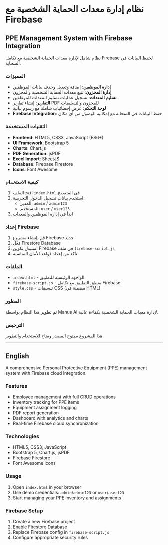 # نظام إدارة معدات الحماية الشخصية مع Firebase

## PPE Management System with Firebase Integration

نظام شامل لإدارة معدات الحماية الشخصية مع تكامل Firebase لحفظ البيانات في السحابة.

### المميزات

- **إدارة الموظفين**: إضافة وتعديل وحذف بيانات الموظفين
- **إدارة المخزون**: تتبع معدات الحماية الشخصية والمخزون
- **تسليم المعدات**: تسجيل عمليات تسليم المعدات للموظفين
- **التقارير**: إنشاء تقارير PDF للمخزون والتسليمات
- **لوحة التحكم**: عرض إحصائيات شاملة مع رسوم بيانية
- **Firebase Integration**: حفظ البيانات في السحابة مع إمكانية الوصول من أي مكان

### التقنيات المستخدمة

- **Frontend**: HTML5, CSS3, JavaScript (ES6+)
- **UI Framework**: Bootstrap 5
- **Charts**: Chart.js
- **PDF Generation**: jsPDF
- **Excel Import**: SheetJS
- **Database**: Firebase Firestore
- **Icons**: Font Awesome

### كيفية الاستخدام

1. افتح الملف `index.html` في المتصفح
2. استخدم بيانات تسجيل الدخول التجريبية:
   - المدير: `admin` / `admin123`
   - المستخدم: `user` / `user123`
3. ابدأ في إدارة الموظفين والمعدات

### إعداد Firebase

1. قم بإنشاء مشروع Firebase جديد
2. فعّل Firestore Database
3. استبدل تكوين Firebase في ملف `firebase-script.js`
4. تأكد من إعداد قواعد الأمان المناسبة

### الملفات

- `index.html` - الواجهة الرئيسية للتطبيق
- `firebase-script.js` - منطق التطبيق مع تكامل Firebase
- `style.css` - تنسيقات CSS (مضمنة في HTML)

### المطور

تم تطوير هذا النظام بواسطة Manus AI لإدارة معدات الحماية الشخصية بكفاءة عالية.

### الترخيص

هذا المشروع مفتوح المصدر ومتاح للاستخدام والتطوير.

---

## English

A comprehensive Personal Protective Equipment (PPE) management system with Firebase cloud integration.

### Features

- Employee management with full CRUD operations
- Inventory tracking for PPE items
- Equipment assignment logging
- PDF report generation
- Dashboard with analytics and charts
- Real-time Firebase cloud synchronization

### Technologies

- HTML5, CSS3, JavaScript
- Bootstrap 5, Chart.js, jsPDF
- Firebase Firestore
- Font Awesome icons

### Usage

1. Open `index.html` in your browser
2. Use demo credentials: `admin`/`admin123` or `user`/`user123`
3. Start managing your PPE inventory and assignments

### Firebase Setup

1. Create a new Firebase project
2. Enable Firestore Database
3. Replace Firebase config in `firebase-script.js`
4. Configure appropriate security rules

